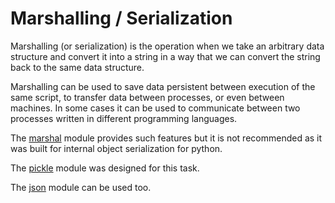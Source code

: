 # Marshalling / Serialization

Marshalling (or serialization) is the operation when we take an arbitrary
data structure and convert it into a string in a way that we can convert
the string back to the same data structure.

Marshalling can be used to save data persistent between execution of the same
script, to transfer data between processes, or even between machines.
In some cases it can be used to communicate between two processes written in
different programming languages.

The [marshal](http://docs.python.org/library/marshal.html) module
provides such features but it is not recommended as it was built
for internal object serialization for python.

The [pickle](http://docs.python.org/library/pickle.html) module was designed for this task.

The [json](https://docs.python.org/library/json.html) module can be used too.




